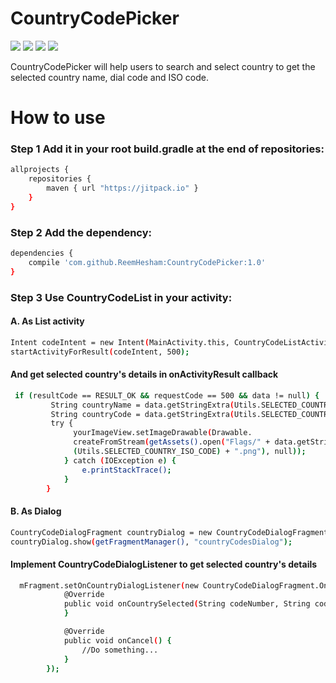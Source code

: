 # CountryCodePicker

![](http://s32.postimg.org/tg27055p1/list_View.png)
![](http://s32.postimg.org/osa34exat/list_View_Search.png)
![](http://s32.postimg.org/e9g2f3ytx/dialog.png)
![](http://s32.postimg.org/mlgvdh2j9/dialog_Search.png)  

CountryCodePicker will help users to search and select country to get the selected country name, dial code and ISO code.

# How to use
### **Step 1** Add it in your root build.gradle at the end of repositories:

```sh
allprojects {
    repositories {
        maven { url "https://jitpack.io" }
    }
}
```

### **Step 2** Add the dependency:

```sh
dependencies {
    compile 'com.github.ReemHesham:CountryCodePicker:1.0'
}
```

### **Step 3** Use CountryCodeList in your activity:  

#### A. As List activity  

```sh
Intent codeIntent = new Intent(MainActivity.this, CountryCodeListActivity.class);
startActivityForResult(codeIntent, 500);
```

#### And get selected country's details in onActivityResult callback

```sh
 if (resultCode == RESULT_OK && requestCode == 500 && data != null) {
         String countryName = data.getStringExtra(Utils.SELECTED_COUNTRY_NAME);
         String countryCode = data.getStringExtra(Utils.SELECTED_COUNTRY_CODE);
         try {
              yourImageView.setImageDrawable(Drawable.
              createFromStream(getAssets().open("Flags/" + data.getStringExtra
              (Utils.SELECTED_COUNTRY_ISO_CODE) + ".png"), null));
            } catch (IOException e) {
                e.printStackTrace();
            }
        }
```

#### B. As Dialog 

```sh
CountryCodeDialogFragment countryDialog = new CountryCodeDialogFragment();
countryDialog.show(getFragmentManager(), "countryCodesDialog");
```

#### Implement CountryCodeDialogListener to get selected country's details 

```sh
  mFragment.setOnCountryDialogListener(new CountryCodeDialogFragment.OnCountryDialogListener() {
            @Override
            public void onCountrySelected(String codeNumber, String codeName, String countryName) {
            }

            @Override
            public void onCancel() {
                //Do something...
            }
        });
```
